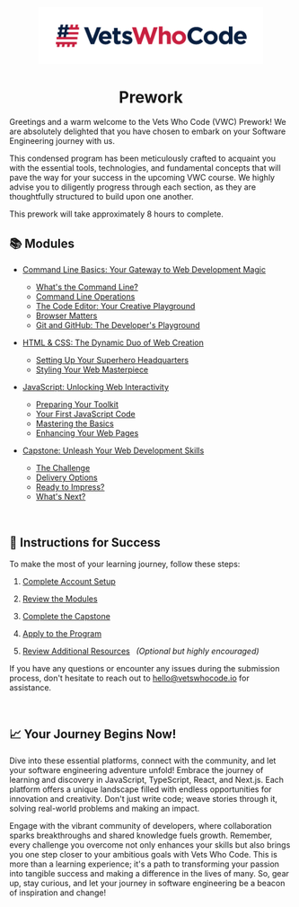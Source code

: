 <div align="center">
  <a href="https://vetswhocode.io">
    <img src="./img/vwc-logo.png" alt="Vets Who Code" width="400px" />
  </a>
</div>

<h1 align="center">Prework</h1>

Greetings and a warm welcome to the Vets Who Code (VWC) Prework! We are absolutely delighted that you have chosen to embark on your Software Engineering journey with us.

This condensed program has been meticulously crafted to acquaint you with the essential tools, technologies, and fundamental concepts that will pave the way for your success in the upcoming VWC course. We highly advise you to diligently progress through each section, as they are thoughtfully structured to build upon one another.

This prework will take approximately 8 hours to complete.

## 📚 Modules

- [Command Line Basics: Your Gateway to Web Development Magic](modules/command-line-basics.md)
  - [What's the Command Line?](modules/command-line-basics.md#:computer:-whats-the-command-line)
  - [Command Line Operations](modules/command-line-basics.md#:page_with_curl:-command-line-operations)
  - [The Code Editor: Your Creative Playground](modules/command-line-basics.md#:sparkles:-the-code-editor-your-creative-playground)
  - [Browser Matters](modules/command-line-basics.md#:globe_with_meridians:-browser-matters)
  - [Git and GitHub: The Developer's Playground](modules/command-line-basics.md#:octocat:-git-and-github-the-developers-playground)

- [HTML & CSS: The Dynamic Duo of Web Creation](./modules/html-css-basics.md#html--css-the-dynamic-duo-of-web-creation)
  - [Setting Up Your Superhero Headquarters](./modules/html-css-basics.md#:dart:-setting-up-your-superhero-headquarters)
  - [Styling Your Web Masterpiece](./modules/html-css-basics.md#:art:-styling-your-webmasterpiece)

- [JavaScript: Unlocking Web Interactivity](modules/javascript-basics.md#javascript-your-gateway-to-web-interactivity)
  - [Preparing Your Toolkit](modules/javascript-basics.md#:rocket:-preparing-your-toolkit)
  - [Your First JavaScript Code](modules/javascript-basics.md#:sparkles:-your-first-javascript-code)
  - [Mastering the Basics](modules/javascript-basics.md#:books:-mastering-the-basics)
  - [Enhancing Your Web Pages](modules/javascript-basics.md#:construction:-enhancing-your-web-pages)

- [Capstone: Unleash Your Web Development Skills](modules/capstone.md)
  - [The Challenge](modules/capstone.md#:dart:-the-challenge)
  - [Delivery Options](modules/capstone.md#:outbox_tray:-delivery-options)
  - [Ready to Impress?](modules/capstone.md#:white_check_mark:-ready-to-impress)
  - [What's Next?](modules/capstone.md#:rocket:-whats-next)

&emsp;

## 📝 Instructions for Success

To make the most of your learning journey, follow these steps:

1. [Complete Account Setup](account-set-up.md)

2. [Review the Modules](modules/command-line-basics.md#:computer:-whats-the-command-line)

3. [Complete the Capstone](modules/capstone.md)

4. [Apply to the Program](modules/capstone.md#:white_check_mark:-ready-to-impress)

5. [Review Additional Resources](resources.md) &ensp;_(Optional but highly encouraged)_

If you have any questions or encounter any issues during the submission process, don't hesitate to reach out to [hello@vetswhocode.io](mailto:hello@vetswhocode.io) for assistance.

&emsp;

## 📈 Your Journey Begins Now!

Dive into these essential platforms, connect with the community, and let your software engineering adventure unfold! Embrace the journey of learning and discovery in JavaScript, TypeScript, React, and Next.js. Each platform offers a unique landscape filled with endless opportunities for innovation and creativity. Don't just write code; weave stories through it, solving real-world problems and making an impact.

Engage with the vibrant community of developers, where collaboration sparks breakthroughs and shared knowledge fuels growth. Remember, every challenge you overcome not only enhances your skills but also brings you one step closer to your ambitious goals with Vets Who Code. This is more than a learning experience; it's a path to transforming your passion into tangible success and making a difference in the lives of many. So, gear up, stay curious, and let your journey in software engineering be a beacon of inspiration and change!

